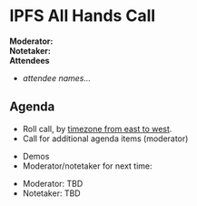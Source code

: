 # IPFS All Hands Call <!-- enter date here -->

**Moderator:**  
**Notetaker:**  
**Attendees** 
* _attendee names..._  


## Agenda

<!-- Ensure notetaker is present before you begin -->

- Roll call, by [timezone from east to west](../admin-guides/timezone-rollcall.md).
- Call for additional agenda items (moderator)

<!-- Add items above this line. Use this format:
  - Item (@your_name: @target_audience)
-->

- Demos
- Moderator/notetaker for next time:
 * Moderator: TBD
 * Notetaker: TBD

<!-- After each call, it is the responsibility of the notetaker to save the last
version of the notes in a file in ipfs/pm/meeting-notes, by opening a branch and
submitting a PR. -->